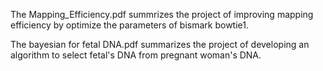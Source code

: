 The Mapping_Efficiency.pdf summrizes the project of improving mapping efficiency by optimize the parameters of bismark bowtie1.

The bayesian for fetal DNA.pdf summarizes the project of developing an algorithm to select fetal's DNA from pregnant woman's DNA.

